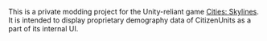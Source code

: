 This is a private modding project for the Unity-reliant game [Cities: Skylines](https://store.steampowered.com/app/255710/Cities_Skylines/). It is intended to display proprietary demography data of CitizenUnits as a part of its internal UI. 
